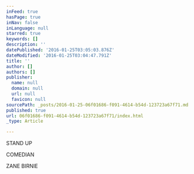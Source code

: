 ```yaml
---
inFeed: true
hasPage: true
inNav: false
inLanguage: null
starred: true
keywords: []
description: ''
datePublished: '2016-01-25T03:05:03.876Z'
dateModified: '2016-01-25T03:04:47.791Z'
title: ''
author: []
authors: []
publisher:
  name: null
  domain: null
  url: null
  favicon: null
sourcePath: _posts/2016-01-25-06f01686-f091-4614-b54d-123723a67f71.md
published: true
url: 06f01686-f091-4614-b54d-123723a67f71/index.html
_type: Article

---
```

STAND UP

COMEDIAN 

ZANE BIRNIE